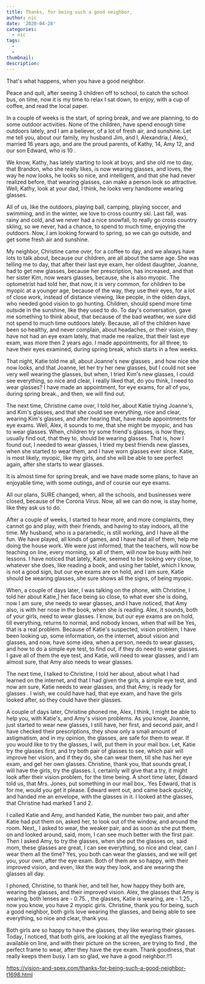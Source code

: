 ```yaml
---
title: Thanks, for being such a good neighbor,
author: nic
date: '2020-04-28'
categories:
  - nic
tags:
  - 
  - 
thumbnail: 
description: 
---
```


That's what happens, when you have a good neighbor.

Peace and quit, after seeing 3 children off to school, to catch the school bus, on time, now it is my time to relax
I sat down, to enjoy, with a cup of coffee, and read the local paper.


In a couple of weeks is the start, of spring break, and we are planning, to do some outdoor activities. 
None of the children, have spend enough time outdoors lately, and I am a believer, of a lot of fresh air, and sunshine.
Let me tell you, about our family, my husband Jim, and I, Alexandria,{ Alex},
married 16 years ago, and are the proud parents, of Kathy, 14, Amy 12, and our son Edward, who is 10 .


We know, Kathy, has lately starting to look at boys, and she old me to day, that Brandon, who she really likes, is now wearing glasses, and loves, the way he now looks, he looks so nice, and intelligent, and that she had never realized before, that wearing glasses, can make a person look so attractive.
Well, Kathy, look at your dad, I think, he looks very handsome wearing glasses.


All of us, like the outdoors, playing ball, camping, playing soccer, and swimming, and in the winter, we love to cross country ski. 
Last fall, was rainy and cold, and we never had a nice snowfall, to really go cross country skiing, so we never, had a chance, to spend to much time, enjoying the outdoors. 
Now, I am looking forward to spring, so we can go outside, and get some fresh air and sunshine.


My neighbor, Christine came over, for a coffee to day, and we always have lots to talk about, because our children, are all about the same age.
She was telling me to day, that after their last eye exam, her oldest daughter, Joanne, had to get new glasses, because her prescription, has increased, and that her sister Kim, now wears glasses, because, she is also myopic.
The optometrist had told her, that now, it is very common, for children to be myopic at a younger age, because of the way, they use their eyes, for a lot of close work, instead of distance viewing, like people, in the olden days, who needed good vision to go hunting. 
Children, should spend more time outside in the sunshine, like they used to do.
To day's conversation, gave me something to think about, that because of the bad weather, we sure did not spend to much time outdoors lately.
Because, all of the children have been so healthy, and never complain, about headaches, or their vision, they have not had an eye exam lately, that made me realize, that their last eye exam, was more then 2 years ago.
I made appointments, for all three, to have their eyes examined, during spring break, which starts in a few weeks.


That night, Katie told me all, about Joanne's new glasses , and how nice she now looks, and that Joanne, let her try her new glasses, but I could not see very well wearing the glasses, but when, I tried Kim's new glasses, I could see everything, so nice and clear, I really liked that, do you think, I need to wear glasses?
I have made an appointment, for eye exams, for all of you, during spring break., and then, we will find out. 


The next time, Christine came over, I told her, about Katie trying Joanne's, and Kim's glasses, and that she could see everything, nice and clear, wearing Kim's glasses, and after hearing that, have made appointments for eye exams.
Well, Alex, it sounds to me, that she might be myopic, and has to wear glasses.
When, children try some friend's glasses, is how they, usually find out, that they to, should be wearing glasses.
That is, how I found out, I needed to wear glasses, I tried my best friends new glasses, when she started to wear them, and I have worn glasses ever since.
Katie, is most likely, myopic, like my girls, and she will be able to see perfect again, after she starts to wear glasses.


It is almost time for spring break, and we have made some plans, to have an enjoyable time, with some outings, and of course our eye exams.


All our plans, SURE changed, when, all the schools, and businesses were closed, because of the Corona Virus.
Now, all we can do now, is stay home, like they ask us to do.


After a couple of weeks, I started to hear more, and more complaints, they cannot go and play, with their friends, and having to stay indoors, all the time.
My husband, who is a paramedic, is still working, and I have all the fun.
We have played, all kinds of games, and I have had all of them, help me doing the house work. 
We were just informed, that the teachers, will now be teaching on line, every morning, so all of them, will now be busy with heir lessons.
I have noticed that lately, Katie, seemed to be looking very close, to whatever she does, like reading a book, and using her tablet, which I know, is not a good sign, but our eye exams are on hold, and I am sure, Katie should be wearing glasses,.she sure shows all the signs, of being myopic.


When, a couple of days later, I was talking on the phone, with Christine, I told her about Katie,] her face being so close, to what ever she is doing, now I am sure, she needs to wear glasses, and I have noticed, that Amy also, is with her nose in the book, when she is reading.
Alex, it sounds, both of your girls, need to wear glasses.
I know, but our eye exams are on hold, till everything, returns to normal, and nobody knows, when that will be
Yes, that is a real problem.
Because of Katie's suspected, vision problem, I have been looking up, some information, on the internet, about vision and glasses, and now, have some idea, when a person, needs to wear glasses, and how to do a simple eye test, to find out, if they do need to wear glasses.
I gave all of them the eye test, and Katie, will need to wear glasses, and I am almost sure, that Amy also needs to wear glasses. 


The next time, I talked to Christine, I told her about, about what I had learned on the internet, and that I had given the girls, a simple eye test, and now am sure, Katie needs to wear glasses, and that Amy, is ready for glasses . 
I wish, we could have had, that eye exam, and have the girls looked after, so they could have their glasses.


A couple of days later, Christine phoned me, Alex, I think, I might be able to help you, with Katie's, and Amy's vision problems.
As you know, Joanne, just started to wear new glasses, I still have, her first, and second pair, and I have checked their prescriptions, they show only a small amount of astigmatism, and in my opinion, the glasses, are safe for them to wear. 
If you would like to try the glasses, I will, put them in your mail box.
Let, Katie try the glasses first, and try both pair of glasses to see, which pair will improve her vision, and if they do, she can wear them, till she has her eye exam, and get her own glasses.
Christine, thank you, that sounds great, I will have the girls, try the glasses.
I, certainly will give that a try, it might look after their vision problem, for the time being. 
A short time later, Edward told us, that Mrs. Jones, put something in our mail box,.
Yes Edward, that is for me, would you get it please.
Edward went out, and came back quickly, and handed me an envelope, with the glasses in it.
I looked at the glasses, that Christine had marked 1 and 2.


I called Katie and Amy, and handed Katie, the number two pair, and after Katie had put them on, asked her, to look out of the window, and around the room.
Next,, I asked to wear, the weaker pair, and as soon as she put them, on and looked around, said, mom, I can see much better with the first pair.
Then I asked Amy, to try the glasses, when she put the glasses on, said mom, these glasses are great, I can see everything, so nice and clear, can I wear them all the time? 
Yes, you both can wear the glasses, and we will get you, your own, after the eye exam.
Both of them are so happy, with their improved vision, and even, like the way they look, and are wearing the glasses all day.


I phoned, Christine, to thank her, and tell her, how happy they both are, wearing the glasses, and their improved vision.
Alex, the glasses that Amy is wearing, both lenses are - 0.75. , the glasses, Katie is wearing, are - 1.25., now you know, you have 2 myopic girls.
Christine, thank you for being, such a good neighbor, both girls love wearing the glasses, and being able to see everything, so nice and clear, thank you.


Both girls are so happy to have the glasses, they like wearing their glasses.
Today, I noticed, that both girls, are looking at all the eyeglass frames,
available on line, and with their picture on the screen, are trying to find , the perfect frame to wear, after they have the eye exam.
Thank goodness, that really keeps them busy.
I am so glad, we have a good neighbor.!!1

https://vision-and-spex.com/thanks-for-being-such-a-good-neighbor-t1698.html
